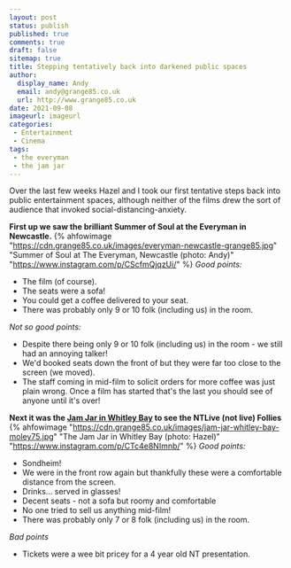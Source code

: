 ```yaml
---
layout: post
status: publish
published: true 
comments: true
draft: false
sitemap: true
title: Stepping tentatively back into darkened public spaces
author:
  display_name: Andy
  email: andy@grange85.co.uk
  url: http://www.grange85.co.uk
date: 2021-09-08
imageurl: imageurl
categories:
 - Entertainment
 - Cinema
tags:
 - the everyman
 - the jam jar
---
```

Over the last few weeks Hazel and I took our first tentative steps back into public entertainment spaces, although neither of the films drew the sort of audience that invoked social-distancing-anxiety.


**First up we saw the brilliant Summer of Soul at the Everyman in Newcastle.**
{% ahfowimage "https://cdn.grange85.co.uk/images/everyman-newcastle-grange85.jpg" "Summer of Soul at The Everyman, Newcastle (photo: Andy)" "https://www.instagram.com/p/CScfmQjqzUi/" %}
_Good points:_
 - The film (of course).
 - The seats were a sofa!
 - You could get a coffee delivered to your seat. 
 - There was probably only 9 or 10 folk (including us) in the room.

_Not so good points:_
 - Despite there being only 9 or 10 folk (including us) in the room - we still had an annoying talker!
 - We'd booked seats down the front of but they were far too close to the screen (we moved).
 - The staff coming in mid-film to solicit orders for more coffee was just plain wrong. Once a film has started that's the last you should see of anyone until it's over!

**Next it was the [Jam Jar in Whitley Bay](https://www.jamjarcinema.com/) to see the NTLive (not live) Follies**
{% ahfowimage "https://cdn.grange85.co.uk/images/jam-jar-whitley-bay-moley75.jpg" "The Jam Jar in Whitley Bay (photo: Hazel)" "https://www.instagram.com/p/CTc4e8NImnb/" %}
_Good points:_
 - Sondheim!
 - We were in the front row again but thankfully these were a comfortable distance from the screen.
 - Drinks... served in glasses!
 - Decent seats - not a sofa but roomy and comfortable
 - No one tried to sell us anything mid-film!
 - There was probably only 7 or 8 folk (including us) in the room.

_Bad points_
 - Tickets were a wee bit pricey for a 4 year old NT presentation.


